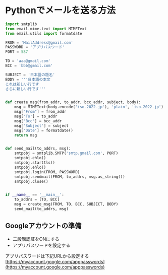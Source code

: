 # Pythonでメールを送る方法

~~~python
import smtplib
from email.mime.text import MIMEText
from email.utils import formatdate

FROM = 'MailAddress@gmail.com'
PASSWORD = 'アプリパスワード'
PORT = 587

TO = 'aaa@gmail.com'
BCC = 'bbb@gmail.com'

SUBJECT = '日本語の題名'
BODY = '''日本語の本文
これは新しい行です
さらに新しい行です'''


def create_msg(from_addr, to_addr, bcc_addr, subject, body):
    msg = MIMEText(body.encode('iso-2022-jp'), 'plain', 'iso-2022-jp')
    msg["From"] = from_addr
    msg['To'] = to_addr
    msg['Bcc'] = bcc_addr
    msg['Subject'] = subject
    msg['Date'] = formatdate()
    return msg


def send_mail(to_addrs, msg):
    smtpobj = smtplib.SMTP('smtp.gmail.com', PORT)
    smtpobj.ehlo()
    smtpobj.starttls()
    smtpobj.ehlo()
    smtpobj.login(FROM, PASSWORD)
    smtpobj.sendmail(FROM, to_addrs, msg.as_string())
    smtpobj.close()


if __name__ == '__main__':
    to_addrs = [TO, BCC]
    msg = create_msg(FROM, TO, BCC, SUBJECT, BODY)
    send_mail(to_addrs, msg)

~~~

## Googleアカウントの準備
- 二段階認証をONにする
- アプリパスワードを設定する
  
アプリパスワードは下記URLから設定する  
[https://myaccount.google.com/apppasswords](https://myaccount.google.com/apppasswords)